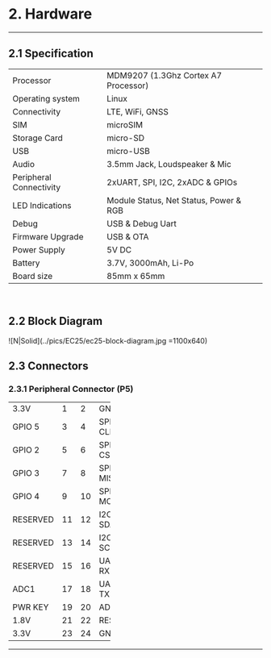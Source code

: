 
# 2. Hardware

------------

## 2.1 Specification

<table class="pinout">
<tr><td>Processor</td><td>MDM9207 (1.3Ghz Cortex A7 Processor)</td></tr>
<tr><td>Operating system</td><td>Linux</td></tr>
<tr><td>Connectivity</td><td>LTE, WiFi, GNSS</td></tr>
<tr><td>SIM</td><td>microSIM</td></tr>
<tr><td>Storage Card</td><td>micro-SD</td></tr>
<tr><td>USB</td><td>micro-USB</td></tr>
<tr><td>Audio</td><td>3.5mm Jack, Loudspeaker & Mic</td></tr>
<tr><td>Peripheral Connectivity</td><td>2xUART, SPI, I2C, 2xADC & GPIOs</td></tr>
<tr><td>LED Indications</td><td>Module Status, Net Status, Power & RGB</td></tr>
<tr><td>Debug</td><td>USB & Debug Uart</td></tr>
<tr><td>Firmware Upgrade</td><td>USB & OTA</td></tr>
<tr><td>Power Supply</td><td>5V DC</td></tr>
<tr><td>Battery</td><td>3.7V, 3000mAh, Li-Po</td></tr>
<tr><td>Board size</td><td>85mm x 65mm</td></tr>
</table>
<br>

## 2.2 Block Diagram

![N|Solid](../pics/EC25/ec25-block-diagram.jpg =1100x640)

## 2.3 Connectors

### 2.3.1 Peripheral Connector (P5)
<!-- <table class="spec"> -->
<table style="width: 40%">
    <colgroup>
       <col span="1" style="width: 40%;">
       <col span="1" style="width: 10%;">
       <col span="1" style="width: 10%;">
       <col span="1" style="width: 40%;">
    </colgroup>

<tr><td>3.3V</td><td>1</td><td>2</td><td>GND</td></tr>
<tr><td>GPIO 5</td><td>3</td><td>4</td><td>SPI CLK</td></tr>
<tr><td>GPIO 2</td><td>5</td><td>6</td><td>SPI CS</td></tr>
<tr><td>GPIO 3</td><td>7</td><td>8</td><td>SPI MISO</td></tr>
<tr><td>GPIO 4</td><td>9</td><td>10</td><td>SPI MOSI</td></tr>
<tr><td>RESERVED</td><td>11</td><td>12</td><td>I2C SDA</td></tr>
<tr><td>RESERVED</td><td>13</td><td>14</td><td>I2C SCL</td></tr>
<tr><td>RESERVED</td><td>15</td><td>16</td><td>UART RX</td></tr>
<tr><td>ADC1</td><td>17</td><td>18</td><td>UART TX</td></tr>
<tr><td>PWR KEY</td><td>19</td><td>20</td><td>ADC0</td></tr>
<tr><td>1.8V</td><td>21</td><td>22</td><td>RESET</td></tr>
<tr><td>3.3V</td><td>23</td><td>24</td><td>GND</td></tr>
</table>

------------